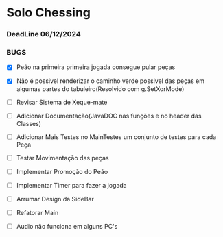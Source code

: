 # Solo Chessing
### DeadLine 06/12/2024
### BUGS
* [X] Peão na primeira primeira jogada consegue pular peças
* [X] Não é possivel renderizar o caminho verde possivel das peças em algumas partes do tabuleiro(Resolvido com g.SetXorMode)
* [ ] Revisar Sistema de Xeque-mate
* [ ] Adicionar Documentação(JavaDOC nas funções e no header das Classes)
* [ ] Adicionar Mais Testes no MainTestes um conjunto de testes para cada Peça
* [ ] Testar Movimentação das peças
* [ ] Implementar Promoção do Peão
* [ ] Implementar Timer para fazer a jogada
* [ ] Arrumar Design da SideBar
* [ ] Refatorar Main
* [ ] Áudio não funciona em alguns PC's





